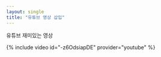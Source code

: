 ```yaml
---
layout: single
title: "유튜브 영상 삽입"
---
```


유튜브 재미있는 영상

{% include video id="-z6OdsiapDE" provider="youtube" %}

